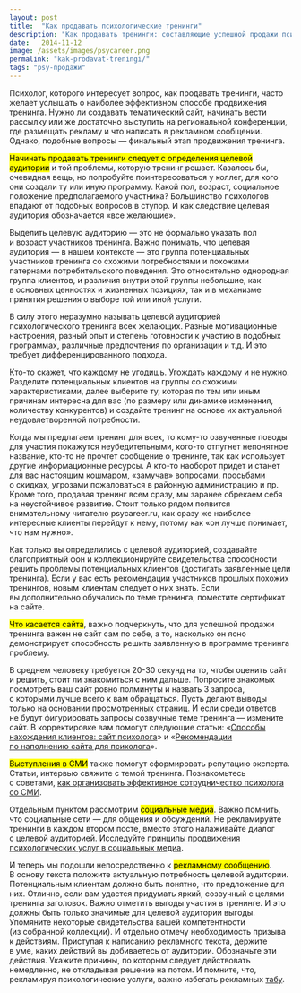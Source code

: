 ```yaml
---
layout: post
title:  "Как продавать психологические тренинги"
description: "Как продавать тренинги: составляющие успешной продажи психологических тренингов"
date:   2014-11-12			 
image: /assets/images/psycareer.png
permalink: "kak-prodavat-treningi/"
tags: "psy-продажи"
---
```


<p>Психолог, которого интересует вопрос, как продавать тренинги, часто желает услышать о&nbsp;наиболее эффективном способе продвижения тренинга. Нужно&nbsp;ли создавать тематический сайт, начинать вести рассылку или&nbsp;же достаточно выступить на&nbsp;региональной конференции, где размещать рекламу и&nbsp;что написать в&nbsp;рекламном сообщении. Однако, подобные вопросы&nbsp;— финальный этап продвижения тренинга.</p>
<p><mark>Начинать продавать тренинги следует с&nbsp;определения целевой аудитории</mark> и&nbsp;той проблемы, которую тренинг решает. Казалось&nbsp;бы, очевидная вещь, но&nbsp;попробуйте поинтересоваться у&nbsp;коллег, для кого они создали ту&nbsp;или иную программу. Какой пол, возраст, социальное положение предполагаемого участника? Большинство психологов впадают от&nbsp;подобных вопросов в&nbsp;ступор. И&nbsp;как следствие целевая аудитория обозначается «все желающие».</p>

<amp-img width="541" height="381" src="/assets/images/trenning.png" alt="реклама психологического тренинга"  layout="responsive" title="пример рекламы психологического тренинга"></amp-img>

<p>Выделить целевую аудиторию&nbsp;— это не&nbsp;формально указать пол и&nbsp;возраст участников тренинга. Важно понимать, что целевая аудитория&nbsp;— в&nbsp;нашем контексте&nbsp;— это группа потенциальных участников тренинга со&nbsp;схожими потребностями и&nbsp;похожими патернами потребительского поведения. Это относительно однородная группа клиентов, и&nbsp;различия внутри этой группы небольшие, как в&nbsp;основных ценностях и&nbsp;жизненных позициях, так и&nbsp;в&nbsp;механизме принятия решения о&nbsp;выборе той или иной услуги.</p>
<p>В&nbsp;силу этого неразумно называть целевой аудиторией психологического тренинга всех желающих. Разные мотивационные настроения, разный опыт и&nbsp;степень готовности к&nbsp;участию в&nbsp;подобных программах, различные предпочтения по&nbsp;организации и&nbsp;т.д. И&nbsp;это требует дифференцированного подхода.</p>
<p>Кто-то скажет, что каждому не&nbsp;угодишь. Угождать каждому и&nbsp;не&nbsp;нужно. Разделите потенциальных клиентов на&nbsp;группы со&nbsp;схожими характеристиками, далее выберите&nbsp;ту, которая по&nbsp;тем или иным причинам интересна для вас (по&nbsp;размеру или динамике изменения, количеству конкурентов) и&nbsp;создайте тренинг на&nbsp;основе их&nbsp;актуальной неудовлетворенной потребности.</p>
<p>Когда мы&nbsp;предлагаем тренинг для всех, то&nbsp;кому-то озвученные поводы для участия покажутся неубедительными, кого-то отпугнет непонятное название, кто-то не&nbsp;прочтет сообщение о&nbsp;тренинге, так как использует другие информационные ресурсы. А&nbsp;кто-то наоборот придет и&nbsp;станет для вас настоящим кошмаром, «замучав» вопросами, просьбами о&nbsp;скидках, угрозами пожаловаться в&nbsp;районную администрацию и&nbsp;пр. Кроме того, продавая тренинг всем сразу, мы&nbsp;заранее обрекаем себя на&nbsp;неустойчивое развитие. Стоит только рядом появится внимательному читателю psycareer.ru, как сразу&nbsp;же наиболее интересные клиенты перейдут к&nbsp;нему, потому как «он&nbsp;лучше понимает, что нам нужно».</p>
<p>Как только вы&nbsp;определились с&nbsp;целевой аудиторией, создавайте благоприятный фон и&nbsp;коллекционируйте свидетельства способности решить проблемы потенциальных клиентов (достигать заявленные цели тренинга). Если у&nbsp;вас есть рекомендации участников прошлых похожих тренингов, новым клиентам следует о&nbsp;них знать. Если вы&nbsp;дополнительно обучались по&nbsp;теме тренинга, поместите сертификат на&nbsp;сайте.</p>
<p><mark>Что касается сайта</mark>, важно подчеркнуть, что для успешной продажи тренинга важен не&nbsp;сайт сам по&nbsp;себе, а&nbsp;то, насколько он&nbsp;ясно демонстрирует способность решить заявленную в&nbsp;программе тренинга проблему.</p>
<p>В&nbsp;среднем человеку требуется <nobr>20-30</nobr> секунд на&nbsp;то, чтобы оценить сайт и&nbsp;решить, стоит&nbsp;ли знакомиться с&nbsp;ним дальше. Попросите знакомых посмотреть ваш сайт ровно полминуты и&nbsp;назвать 3&nbsp;запроса, с&nbsp;которыми лучше всего к&nbsp;вам обращаться. Пусть делают выводы только на&nbsp;основании просмотренных страниц. И&nbsp;если среди ответов не&nbsp;будут фигурировать запросы созвучные теме тренинга&nbsp;— измените сайт. В&nbsp;корректировке вам помогут следующие статьи: «<a href="/sposoby-naxozhdeniya-klientov-sajt-psixologa/">Способы нахождения клиентов: сайт психолога</a>» и&nbsp;«<a href="/rekomendacii-po-napolneniyu-sajta-dlya-psixologa/" title="Рекомендации по наполнению сайта для психолога">Рекомендации по&nbsp;наполнению сайта для психолога</a>».</p>
<p><mark>Выступления в&nbsp;СМИ</mark> также помогут сформировать репутацию эксперта. Статьи, интервью свяжите с&nbsp;темой тренинга. Познакомьтесь с&nbsp;советами, <a href="/sposoby-naxozhdeniya-klientov-publichnye-vystupleniya/" title="Способы нахождения клиентов: публичные выступления">как организовать эффективное сотрудничество психолога со&nbsp;СМИ</a>.</p>
<p>Отдельным пунктом рассмотрим <mark>социальные медиа</mark>. Важно помнить, что социальные сети&nbsp;— для общения и&nbsp;обсуждений. Не&nbsp;рекламируйте тренинги в&nbsp;каждом втором посте, вместо этого налаживайте диалог с&nbsp;целевой аудиторией. Исследуйте <a href="/sposoby-naxozhdeniya-klientov-socialnye-media/" title="Способы нахождения клиентов: социальные медиа">принципы продвижения психологических услуг в&nbsp;социальных медиа</a>.</p>
<p>И&nbsp;теперь мы&nbsp;подошли непосредственно к&nbsp;<mark>рекламному сообщению</mark>. В&nbsp;основу текста положите актуальную потребность целевой аудитории. Потенциальным клиентам должно быть понятно, что предложение для них. Отлично, если вам удастся придумать яркий, созвучный с&nbsp;целями тренинга заголовок. Важно отметить выгоды участия в&nbsp;тренинге. И&nbsp;это должны быть только значимые для целевой аудитории выгоды. Упомяните некоторые свидетельства вашей компетентности (из&nbsp;собранной коллекции). И&nbsp;отдельно отмечу необходимость призыва к&nbsp;действиям. Приступая к&nbsp;написанию рекламного текста, держите в&nbsp;уме, каких действий вы&nbsp;добиваетесь от&nbsp;аудитории. Обозначьте эти действия. Укажите причины, по&nbsp;которым следует действовать немедленно, не&nbsp;откладывая решение на&nbsp;потом. И&nbsp;помните, что, рекламируя психологические услуги, важно избегать рекламных <a href="/tabu-v-reklame/" title="Табу в рекламе психологических услуг">табу</a>.</p>